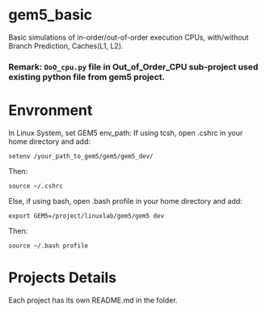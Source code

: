 # gem5_basic
Basic simulations of in-order/out-of-order execution CPUs, with/without Branch Prediction, Caches(L1, L2).
### Remark: `OoO_cpu.py` file in Out_of_Order_CPU sub-project used existing python file from gem5 project.

# Envronment
In Linux System, set GEM5 env_path:
If using tcsh, open .cshrc in your home directory and add:
```
setenv /your_path_to_gem5/gem5/gem5_dev/
```
Then:
```
source ~/.cshrc
```
Else, if using bash, open .bash profile in your home directory and add:
```
export GEM5=/project/linuxlab/gem5/gem5 dev
```
Then:
```
source ~/.bash profile
```

# Projects Details
Each project has its own README.md in the folder.
